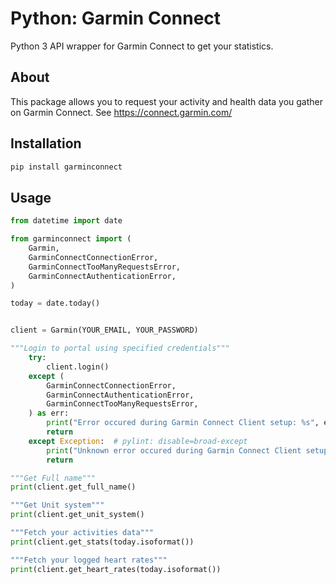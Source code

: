 # Python: Garmin Connect

Python 3 API wrapper for Garmin Connect to get your statistics.

## About

This package allows you to request your activity and health data you gather on Garmin Connect.
See https://connect.garmin.com/


## Installation

```bash
pip install garminconnect
```

## Usage

```python
from datetime import date

from garminconnect import (
    Garmin,
    GarminConnectConnectionError,
    GarminConnectTooManyRequestsError,
    GarminConnectAuthenticationError,
)

today = date.today()


client = Garmin(YOUR_EMAIL, YOUR_PASSWORD)

"""Login to portal using specified credentials"""
    try:
        client.login()
    except (
        GarminConnectConnectionError,
        GarminConnectAuthenticationError,
        GarminConnectTooManyRequestsError,
    ) as err:
        print("Error occured during Garmin Connect Client setup: %s", err)
        return
    except Exception:  # pylint: disable=broad-except
        print("Unknown error occured during Garmin Connect Client setup")
        return

"""Get Full name"""
print(client.get_full_name()

"""Get Unit system"""
print(client.get_unit_system()

"""Fetch your activities data"""
print(client.get_stats(today.isoformat())

"""Fetch your logged heart rates"""
print(client.get_heart_rates(today.isoformat())
```
